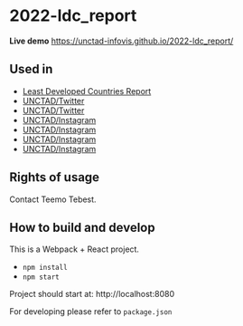 # 2022-ldc_report

**Live demo** https://unctad-infovis.github.io/2022-ldc_report/

## Used in

* [Least Developed Countries Report](https://unctad.org/ldc2022)
* [UNCTAD/Twitter](https://twitter.com/UNCTAD/status/1588577252744515584)
* [UNCTAD/Twitter](https://twitter.com/UNCTAD/status/1588937007082143745)
* [UNCTAD/Instagram](https://www.instagram.com/p/Ckgx2UFNJ2F/)
* [UNCTAD/Instagram](https://www.instagram.com/p/CkljRHHNeHm/)
* [UNCTAD/Instagram](https://www.instagram.com/p/Cki_rP0Mnyv/)
* [UNCTAD/Instagram](https://www.instagram.com/p/Cl1I7uDIXAp/)

## Rights of usage

Contact Teemo Tebest.

## How to build and develop

This is a Webpack + React project.

* `npm install`
* `npm start`

Project should start at: http://localhost:8080

For developing please refer to `package.json`